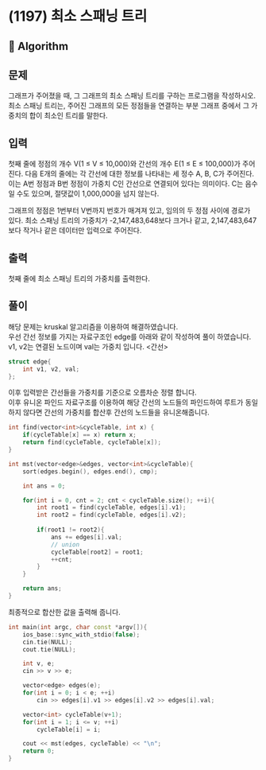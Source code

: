 # (1197) 최소 스패닝 트리
## :100: Algorithm
## 문제
그래프가 주어졌을 때, 그 그래프의 최소 스패닝 트리를 구하는 프로그램을 작성하시오.  
최소 스패닝 트리는, 주어진 그래프의 모든 정점들을 연결하는 부분 그래프 중에서 그 가중치의 합이 최소인 트리를 말한다.

## 입력
첫째 줄에 정점의 개수 V(1 ≤ V ≤ 10,000)와 간선의 개수 E(1 ≤ E ≤ 100,000)가 주어진다. 다음 E개의 줄에는 각 간선에 대한 정보를 나타내는 세 정수 A, B, C가 주어진다. 이는 A번 정점과 B번 정점이 가중치 C인 간선으로 연결되어 있다는 의미이다. C는 음수일 수도 있으며, 절댓값이 1,000,000을 넘지 않는다.

그래프의 정점은 1번부터 V번까지 번호가 매겨져 있고, 임의의 두 정점 사이에 경로가 있다. 최소 스패닝 트리의 가중치가 -2,147,483,648보다 크거나 같고, 2,147,483,647보다 작거나 같은 데이터만 입력으로 주어진다.

## 출력
첫째 줄에 최소 스패닝 트리의 가중치를 출력한다.

## 풀이
해당 문제는 kruskal 알고리즘을 이용하여 해결하였습니다.  
우선 간선 정보를 가지는 자료구조인 edge를 아래와 같이 작성하여 풀이 하였습니다.  
v1, v2는 연결된 노드이며 val는 가중치 입니다.
<간선>
```cpp
struct edge{
    int v1, v2, val;
};
```
이후 입력받은 간선들을 가중치를 기준으로 오름차순 정렬 합니다.  
이후 유니온 파인드 자료구조를 이용하여 해당 간선의 노드들의 파인드하여 루트가 동일하지 않다면 간선의 가중치를 합산후 간선의 노드들을 유니온해줍니다.
```cpp
int find(vector<int>&cycleTable, int x) {
    if(cycleTable[x] == x) return x;
    return find(cycleTable, cycleTable[x]);
}

int mst(vector<edge>&edges, vector<int>&cycleTable){
    sort(edges.begin(), edges.end(), cmp);

    int ans = 0;

    for(int i = 0, cnt = 2; cnt < cycleTable.size(); ++i){
        int root1 = find(cycleTable, edges[i].v1);
        int root2 = find(cycleTable, edges[i].v2);
        
        if(root1 != root2){
            ans += edges[i].val;
            // union
            cycleTable[root2] = root1;
            ++cnt;
        }
    }

    return ans;
}
```
최종적으로 합산한 값을 출력해 줍니다.
```cpp
int main(int argc, char const *argv[]){
    ios_base::sync_with_stdio(false);
    cin.tie(NULL);
    cout.tie(NULL);

    int v, e;
    cin >> v >> e;

    vector<edge> edges(e);
    for(int i = 0; i < e; ++i)
        cin >> edges[i].v1 >> edges[i].v2 >> edges[i].val;

    vector<int> cycleTable(v+1);
    for(int i = 1; i <= v; ++i)
        cycleTable[i] = i;

    cout << mst(edges, cycleTable) << "\n";
    return 0;
}
```
